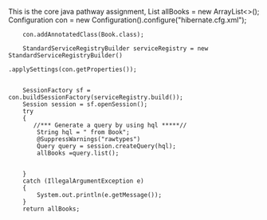 This is the core java pathway assignment,
List<Book> allBooks = new ArrayList<>();
    	Configuration con = new Configuration().configure("hibernate.cfg.xml");
		
        con.addAnnotatedClass(Book.class);
        
        StandardServiceRegistryBuilder serviceRegistry = new StandardServiceRegistryBuilder()
        												.applySettings(con.getProperties());
        
        
        SessionFactory sf = con.buildSessionFactory(serviceRegistry.build());
        Session session = sf.openSession();
		try 
		{
           //*** Generate a query by using hql *****//			
			String hql = " from Book"; 
   			@SuppressWarnings("rawtypes")
			Query query = session.createQuery(hql);
			allBooks =query.list();
			
			
		} 
		catch (IllegalArgumentException e)
		{
			System.out.println(e.getMessage());
		}
		return allBooks;
